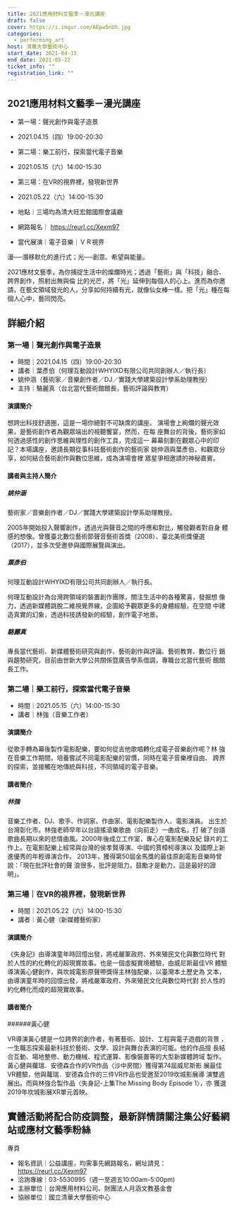```yaml
---
title: 2021應用材料文藝季－漫光講座
draft: false
cover: https://i.imgur.com/AEpw5nUh.jpg
categories:
  - performing_art
host: 清華大學藝術中心
start_date: 2021-04-15
end_date: 2021-05-22
ticket_info: ""
registration_link: ""
---
```

## 2021應用材料文藝季－漫光講座

- 第一場：聲光創作與電子造景
- 2021.04.15（四）19:00-20:30
- 第二場：樂工前行，探索當代電子音樂
- 2021.05.15（六）14:00-15:30
- 第三場：在VR的視界裡，發現新世界
- 2021.05.22（六）14:00-15:30

- 地點｜三場均為清大旺宏館國際會議廳
- 網路報名｜ https://reurl.cc/Xexm97
- 當代展演｜電子音樂｜ＶＲ視界

漫──潛移默化的進行式；光──創意、希望與能量。

2021應材文藝季，為你捕捉生活中的燦爛時光；透過「藝術」與「科技」融合、跨界創作，照射出無與倫
比的光芒，將「光」延伸到每個人的心上。進而為你邀請，在藝文領域發光的人，分享如何持續有光，就像仙女棒一樣。把「光」種在每個人心中，藝同閃亮。

## 詳細介紹

### 第一場｜聲光創作與電子造景

- 時間｜2021.04.15（四）19:00-20:30
- 講者｜葉彥伯（何理互動設計WHYIXD有限公司共同創辦人／執行長）
- 姚仲涵（藝術家／音樂創作者／DJ／實踐大學建築設計學系助理教授）
- 主持｜駱麗真（台北當代藝術館館長，藝術評論與教育）

#### 演講簡介

想跨出科技舒適圈，這是一場你絕對不可缺席的講座。
演場會上絢爛的聲光效果，是藝術創作者為觀眾端出的視聽饗宴，然而，在每
座舞台的背後，藝術家如何透過感性的創作思維與理性的創作工具，完成這一
幕幕刻劃在觀眾心中的印記？本場講座，邀請長期從事科技藝術創作的藝術家
姚仲涵與葉彥伯，和觀眾分享，如何結合藝術創作與數位思維，成為演場會裡
眾星爭相邀請的神秘嘉賓。

#### 講者與主持人簡介

##### 姚仲涵

藝術家／音樂創作者／DJ／實踐大學建築設計學系助理教授。

2005年開始投入聲響創作，透過光與聲音之間的呼應和對比，觸發觀者對自身
體感的想像。曾獲臺北數位藝術節聲音藝術首獎（2008）、臺北美術獎優選
（2017），並多次受邀參與國際展覽與演出。

##### 葉彥伯

何理互動設計WHYIXD有限公司共同創辦人／執行長。

何理互動設計為台灣跨領域的裝置創作團隊，關注生活中的各種驚喜，發掘想
像力，透過新媒體跳脫二維視覺界線，企圖給予觀眾更多的身體經驗，在空間
中建造真實的幻象，透過科技誘發新的經驗，創作電子地景。

##### 駱麗真

專長當代藝術、新媒體藝術研究與創作、藝術創作與評論、藝術教育、數位行
銷與趨勢研究，目前由世新大學公共關係暨廣告學系借調，專職台北當代藝術
館館長工作。

### 第二場｜樂工前行，探索當代電子音樂

- 時間｜2021.05.15（六）14:00-15:30
- 講者｜林強（音樂工作者）

#### 演講簡介

從歌手轉為幕後製作電影配樂，要如何從吉他歌唱轉化成電子音樂創作呢？林
強在音樂工作期間，培養嘗試不同電影配樂的習慣，同時在電子音樂裡自由、
跨界的探索，並接觸在地傳統與科技，不同領域的電子音樂。

#### 講者簡介

##### 林強

音樂工作者、DJ、歌手、作詞家、作曲家、電影配樂製作人、電影演員。
出生於台灣彰化市。林強老師早年以台語搖滾樂歌曲〈向前走〉一曲成名，打
破了台語歌曲長期以來的悲情曲風。2000年後成立工作室，專心在電影配樂及紀
錄片的工作上。在電影配樂上經常與台灣的侯孝賢導演、中國的賈樟柯導演以
及國際上新進優秀的年輕導演合作。
2013年，獲得第50屆金馬獎的最佳原創電影音樂時曾說：「現在批評社會的聲
浪很多，批評是阻力，鼓勵才是動力，這是最好的證明」。

### 第三場｜在VR的視界裡，發現新世界

- 時間｜2021.05.22（六）14:00-15:30
- 講者｜黃心健（新媒體藝術家）

#### 演講簡介

《失身記》由導演童年時回憶出發，將戒嚴軍政府、外來殖民文化與數位時代
對於人性的約化轉化的超現實故事。也是一個虛擬實境體驗，由威尼斯最佳VR
體驗導演黃心健創作，與坎城電影原聲帶獎得主林強配樂，以臺灣本土歷史為
文本，由導演童年時的回憶出發，將戒嚴軍政府、外來殖民文化與數位時代對
於人性的約化轉化而成的超現實故事。

#### 講者簡介

######黃心健

VR導演黃心健是一位跨界的創作者，有著藝術、設計、工程與電子遊戲的背景
，一生職志探索最新科技於藝術、文學、設計與舞台表演的可能。他的作品擅
長結合互動、場地整修、動力機械、程式運算、影像裝置等的大型新媒體跨域
製作。黃心健與蘿瑞．安德森合作的VR作品〈沙中房間〉獲得第74屆威尼斯影
展最佳VR體驗，他與蘿瑞．安德森合作的三件VR作品也受邀至2019坎城影展導
演雙週展出。而與林強合製作品〈失身記-上集The Missing Body Episode 1〉，亦
獲選2019年坎城影展XR單元首映。

## 實體活動將配合防疫調整，最新詳情請關注集公好藝網站或應材文藝季粉絲
專頁

- 報名資訊｜公益講座，均需事先網路報名，網址請見：https://reurl.cc/Xexm97
- 洽詢專線｜03-5530995（週一至週五10:00am-5:00pm)
- 主辦單位｜台灣應用材料公司、財團法人月涵文教基金會
- 協辦單位｜國立清華大學藝術中心